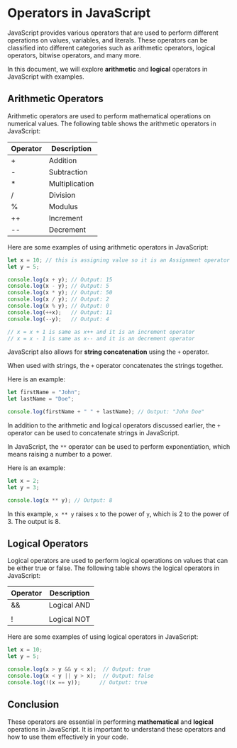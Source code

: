 # Operators in JavaScript

JavaScript provides various operators that are used to perform different operations on values, variables, and literals. These operators can be classified into different categories such as arithmetic operators, logical operators, bitwise operators, and many more.

In this document, we will explore **arithmetic** and **logical** operators in JavaScript with examples.

## Arithmetic Operators

Arithmetic operators are used to perform mathematical operations on numerical values. The following table shows the arithmetic operators in JavaScript:

| Operator | Description |
| --- | --- |
| + | Addition |
| - | Subtraction |
| * | Multiplication |
| / | Division |
| % | Modulus |
| ++ | Increment |
| -- | Decrement |

Here are some examples of using arithmetic operators in JavaScript:

```jsx
let x = 10; // this is assigning value so it is an Assignment operator
let y = 5;

console.log(x + y); // Output: 15
console.log(x - y); // Output: 5
console.log(x * y); // Output: 50
console.log(x / y); // Output: 2
console.log(x % y); // Output: 0
console.log(++x);   // Output: 11
console.log(--y);   // Output: 4

// x = x + 1 is same as x++ and it is an increment operator
// x = x - 1 is same as x-- and it is an decrement operator
```

JavaScript also allows for **string concatenation** using the `+` operator.

When used with strings, the `+` operator concatenates the strings together.

Here is an example:

```jsx
let firstName = "John";
let lastName = "Doe";

console.log(firstName + " " + lastName); // Output: "John Doe"

```

In addition to the arithmetic and logical operators discussed earlier, the `+` operator can be used to concatenate strings in JavaScript.

In JavaScript, the `**` operator can be used to perform exponentiation, which means raising a number to a power.

Here is an example:

```jsx
let x = 2;
let y = 3;

console.log(x ** y); // Output: 8

```

In this example, `x ** y` raises `x` to the power of `y`, which is 2 to the power of 3. The output is 8.

## Logical Operators

Logical operators are used to perform logical operations on values that can be either true or false. The following table shows the logical operators in JavaScript:

| Operator | Description |
| --- | --- |
| && | Logical AND |
| || | Logical OR |
| ! | Logical NOT |

Here are some examples of using logical operators in JavaScript:

```jsx
let x = 10;
let y = 5;

console.log(x > y && y < x);  // Output: true
console.log(x < y || y > x);  // Output: false
console.log(!(x == y));      // Output: true

```

## Conclusion

These operators are essential in performing **mathematical** and **logical** operations in JavaScript. It is important to understand these operators and how to use them effectively in your code.
